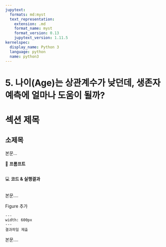 ```yaml
---
jupytext:
  formats: md:myst
  text_representation:
    extension: .md
    format_name: myst
    format_version: 0.13
    jupytext_version: 1.11.5
kernelspec:
  display_name: Python 3
  language: python
  name: python3
---
```




# 5. 나이(Age)는 상관계수가 낮던데, 생존자 예측에 얼마나 도움이 될까?



# 섹션 제목

## 소제목

본문...



📝 **프롬프트**

```

```

💻 **코드 & 실행결과**

```{code-cell}

```



본문....



Figure 추가

```{figure} ./images/11-1.png
---
width: 600px
---
결과파일 제출
```



본문....

